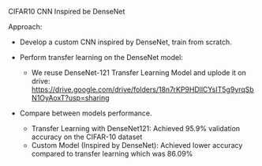 CIFAR10 CNN Inspired be DenseNet

Approach:
- Develop a custom CNN inspired by DenseNet, train from scratch.
  
- Perform transfer learning on the DenseNet model:
  - We reuse DenseNet-121 Transfer Learning Model and uplode it on drive: https://drive.google.com/drive/folders/18n7rKP9HDllCYsIT5g9yrqSbN1OyAoxT?usp=sharing
  
- Compare between models performance.
  - Transfer Learning with DenseNet121: Achieved 95.9% validation accuracy on the CIFAR-10 dataset
  - Custom Model (Inspired by DenseNet): Achieved lower accuracy compared to transfer learning which was 86.09%
